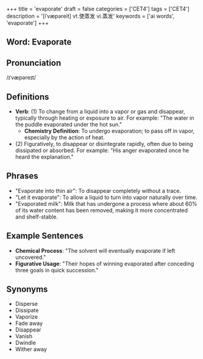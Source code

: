 +++
title = 'evaporate'
draft = false
categories = ['CET4']
tags = ['CET4']
description = '[iˈvæpəreit] vt.使蒸发 vi.蒸发'
keywords = ['ai words', 'evaporate']
+++

## Word: Evaporate

## Pronunciation
/ɪˈvæpəreɪt/

## Definitions
- **Verb**: (1) To change from a liquid into a vapor or gas and disappear, typically through heating or exposure to air. For example: "The water in the puddle evaporated under the hot sun."
   - **Chemistry Definition**: To undergo evaporation; to pass off in vapor, especially by the action of heat.
- (2) Figuratively, to disappear or disintegrate rapidly, often due to being dissipated or absorbed. For example: "His anger evaporated once he heard the explanation."

## Phrases
- "Evaporate into thin air": To disappear completely without a trace.
- "Let it evaporate": To allow a liquid to turn into vapor naturally over time.
- "Evaporated milk": Milk that has undergone a process where about 60% of its water content has been removed, making it more concentrated and shelf-stable.

## Example Sentences
- **Chemical Process**: "The solvent will eventually evaporate if left uncovered."
- **Figurative Usage**: "Their hopes of winning evaporated after conceding three goals in quick succession."

## Synonyms
- Disperse
- Dissipate
- Vaporize
- Fade away
- Disappear
- Vanish
- Dwindle
- Wither away
